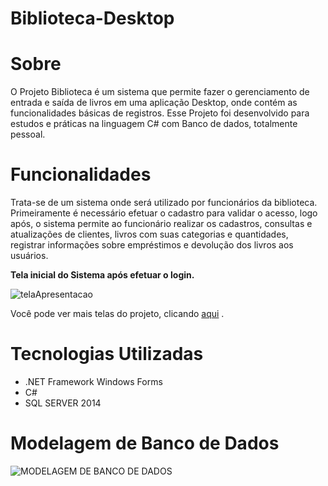 # Biblioteca-Desktop

# Sobre
O Projeto Biblioteca é um sistema que permite fazer o gerenciamento de entrada e saída de livros em uma aplicação Desktop, onde contém as funcionalidades básicas de registros. Esse Projeto foi desenvolvido para estudos e práticas na linguagem C# com Banco de dados, totalmente pessoal.

# Funcionalidades 
Trata-se de um sistema onde será utilizado por funcionários da biblioteca. Primeiramente é necessário efetuar o cadastro para validar o acesso, logo após, o sistema permite ao funcionário realizar os cadastros, consultas e atualizações de clientes, livros  com suas categorias e quantidades, registrar informações sobre empréstimos e devolução dos livros aos usuários. 

**Tela inicial do Sistema após efetuar o login.**

![telaApresentacao](https://user-images.githubusercontent.com/66570013/87147112-74d6e980-c282-11ea-8769-b0e9c8f6b856.png)


Você pode ver mais telas do projeto, clicando [aqui](https://github.com/cinthiabs/Biblioteca-Desktop/tree/master/Telas%20do%20Projeto) .

# Tecnologias Utilizadas 
- .NET Framework Windows Forms
- C#
- SQL SERVER 2014


# Modelagem de Banco de Dados

![MODELAGEM DE BANCO DE DADOS](https://user-images.githubusercontent.com/66570013/86972511-718c1280-c149-11ea-92f9-a438e9650b8a.PNG)
